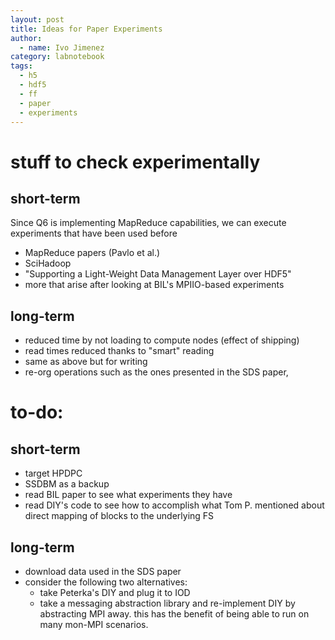 ```yaml
---
layout: post
title: Ideas for Paper Experiments
author:
  - name: Ivo Jimenez
category: labnotebook
tags:
  - h5
  - hdf5
  - ff
  - paper
  - experiments
---
```


# stuff to check experimentally

## short-term

Since Q6 is implementing MapReduce capabilities, we can execute 
experiments that have been used before

  - MapReduce papers (Pavlo et al.)
  - SciHadoop
  - "Supporting a Light-Weight Data Management Layer over HDF5"
  - more that arise after looking at BIL's MPIIO-based experiments

## long-term

  - reduced time by not loading to compute nodes (effect of shipping)
  - read times reduced thanks to "smart" reading
  - same as above but for writing
  - re-org operations such as the ones presented in the SDS paper,

# to-do:

## short-term

  - target HPDPC
  - SSDBM as a backup
  - read BIL paper to see what experiments they have
  - read DIY's code to see how to accomplish what Tom P. mentioned 
    about direct mapping of blocks to the underlying FS

## long-term

  - download data used in the SDS paper
  - consider the following two alternatives:
    - take Peterka's DIY and plug it to IOD
    - take a messaging abstraction library and re-implement DIY by 
      abstracting MPI away. this has the benefit of being able to run 
      on many mon-MPI scenarios.
